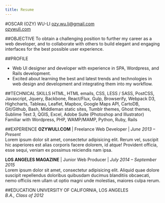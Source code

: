 ```yaml
---
title: Resume
---
```


#OSCAR (OZY) WU-LI
[ozy.wu.li@gmail.com](mailto:ozy.wu.li@gmail.com)  
[ozywuli.com](http://ozywuli.com)

##OBJECTIVE
To obtain a challenging position to further my career as a web developer, and to collaborate with others to build elegant and engaging interfaces for the best possible user experience.

##PROFILE
* Web UI designer and developer with experience in SPA, Wordpress, and Rails development.
* Excited about learning the best and latest trends and technologies in web design and development and integrating them into my workflow.

##TECHNICAL SKILLS
HTML, HTML emails, CSS, LESS / SASS, PostCSS, Javascript, Jquery, Backbone, React/Flux, Gulp, Browserify, Webpack D3, Highcharts, Tableau, Leaflet, Mapbox, Google Maps API, CartoDB, Git/Github, Bash, Middleman static sites, Tumblr themes, Ghost themes, Sublime Text 3, QGIS, Excel, Adobe Suite (Photoshop and Illustrator)
Familiar with Wordpress, PHP, WAMP/MAMP, Python, Ruby, Rails

##EXPERIENCE
**OZYWULI.COM** | Freelance Web Developer | *June 2013 – Present*  
Lorem ipsum dolor sit amet, consectetur adipisicing elit. Rerum vel, suscipit hic asperiores est alias corporis facere dolorem, id atque! Provident officia, esse sequi, veniam ex possimus reiciendis nam ipsa.

**LOS ANGELES MAGAZINE** | Junior Web Producer | *July 2014 – September 2015*  
Lorem ipsum dolor sit amet, consectetur adipisicing elit. Aliquid quae dolore suscipit repellendus doloribus quibusdam ducimus blanditiis obcaecati, nemo officiis rem ullam ut optio magni unde molestias, maiores culpa rerum.

##EDUCATION
UNIVERSITY OF CALIFORNIA, LOS ANGELES  
*B.A., Class of 2012*








<!-- 
##TECHNICAL SKILLS
* HTML & CSS
* LESS / SASS preprocessors, PostCSS
* Javascript, Jquery, Backbone, React, D3, Leaflet
* Wordpress, PHP, WAMP/MAMP
* Ruby, Rails
* Git/Github

##PLATFORMS
* Wordpress
* Tumblr
* Middleman
* Ghost
* Shopify

##SOFTWARE
* Sublime Text 3
* QGIS
* Adobe Suite (Photoshop and Illustrator)
 -->